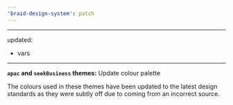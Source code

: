```yaml
---
'braid-design-system': patch
---
```


---
updated:
  - vars
---

**`apac` and `seekBusiness` themes:** Update colour palette

The colours used in these themes have been updated to the latest design standards as they were subtly off due to coming from an incorrect source.
